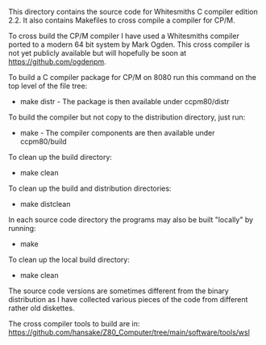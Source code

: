 This directory contains the source code for Whitesmiths C compiler edition 2.2.
It also contains Makefiles to cross compile a compiler for CP/M.

To cross build the CP/M compiler I have used a Whitesmiths compiler ported to a modern 64 bit system by Mark Ogden.
This cross compiler is not yet publicly available but will hopefully be soon at https://github.com/ogdenpm.

To build a C compiler package for CP/M on 8080 run this command on the top level of the file tree:
* make distr - The package is then available under ccpm80/distr

To build the compiler but not copy to the distribution directory, just run:
* make  - The compiler components are then available under ccpm80/build

To clean up the build directory:
* make clean

To clean up the build and distribution directories:
* make distclean

In each source code directory the programs may also be built "locally" by running:
* make

To clean up the local build directory:
* make clean

The source code versions are sometimes different from the binary distribution
as I have collected various pieces of the code from different rather old diskettes.

The cross compiler tools to build are in: https://github.com/hansake/Z80_Computer/tree/main/software/tools/wsl
